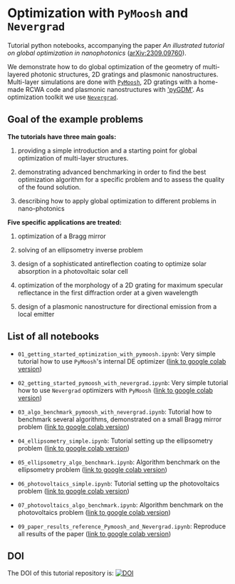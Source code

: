 # Optimization with `PyMoosh` and `Nevergrad`

Tutorial python notebooks, accompanying the paper *An illustrated tutorial on global optimization in nanophotonics* ([arXiv:2309.09760](https://arxiv.org/abs/2309.09760)).

We demonstrate how to do global optimization of the geometry of multi-layered photonic structures, 2D gratings and plasmonic nanostructures. Multi-layer simulations are done with [`PyMoosh`](https://github.com/AnMoreau/PyMoosh), 2D gratings with a home-made RCWA code and plasmonic nanostructures with ['pyGDM'](https://homepages.laas.fr/pwiecha/pygdm_doc/). As optimization toolkit we use [`Nevergrad`](https://facebookresearch.github.io/nevergrad/).

## Goal of the example problems

**The tutorials have three main goals:**

  1. providing a simple introduction and a starting point for global optimization of multi-layer structures.
  
  2. demonstrating advanced benchmarking in order to find the best optimization algorithm for a specific problem and to assess the quality of the found solution.
  
  3. describing how to apply global optimization to different problems in nano-photonics
  

**Five specific applications are treated:**

  1. optimization of a Bragg mirror
  
  2. solving of an ellipsometry inverse problem
  
  3. design of a sophisticated antireflection coating to optimize solar absorption in a photovoltaic solar cell
  
  4. optimization of the morphology of a 2D grating for maximum specular reflectance in the first diffraction order at a given wavelength
  
  5. design of a plasmonic nanostructure for directional emission from a local emitter


## List of all notebooks

  - `01_getting_started_optimization_with_pymoosh.ipynb`: Very simple tutorial how to use `PyMoosh`'s internal DE optimizer ([link to google colab version](https://colab.research.google.com/drive/11il22JcUqIJbT6yCA7kbwuwHYAGgDVKD))
  
  - `02_getting_started_pymoosh_with_nevergrad.ipynb`: Very simple tutorial how to use `Nevergrad` optimizers with `PyMoosh` ([link to google colab version](https://colab.research.google.com/drive/1kWw10Gem4EmFot1YXPyixbJ1f8D5HxWO))
  
  - `03_algo_benchmark_pymoosh_with_nevergrad.ipynb`: Tutorial how to benchmark several algorithms, demonstrated on a small Bragg mirror problem ([link to google colab version](https://colab.research.google.com/drive/1VamY1EnzlbmfTmUWsP6fgbGDF5PyBAMn))
  
  - `04_ellipsometry_simple.ipynb`: Tutorial setting up the ellipsometry problem ([link to google colab version](https://colab.research.google.com/drive/1B3htjF8DkbxpKIawtJZapQboco1ECaCT))
  
  - `05_ellipsometry_algo_benchmark.ipynb`: Algorithm benchmark on the ellipsometry problem ([link to google colab version](https://colab.research.google.com/drive/1CihO6Sm4BDYeeJpA7N9faXtZ7sx5vtrn))
  
  - `06_photovoltaics_simple.ipynb`:  Tutorial setting up the photovoltaics problem ([link to google colab version](https://colab.research.google.com/drive/1qzBtezWNgfH2mFRuljXmGiBndYvaCAik))
  
  - `07_photovoltaics_algo_benchmark.ipynb`: Algorithm benchmark on the photovoltaics problem ([link to google colab version](https://colab.research.google.com/drive/13Y4A4wWmjBp4OoLJFyx_c4NIrSHLCFon))
    
  - `09_paper_results_reference_Pymoosh_and_Nevergrad.ipynb`: Reproduce all results of the paper ([link to google colab version](https://colab.research.google.com/drive/1Xk3gY1SK0xIivFRaCGMzsYrP_7RIbGmQ?usp=sharing))

## DOI

The DOI of this tutorial repository is: 
[![DOI](https://zenodo.org/badge/691595444.svg)](https://zenodo.org/badge/latestdoi/691595444)


